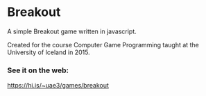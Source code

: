 ﻿# Breakout
A simple Breakout game written in javascript.

Created for the course Computer Game Programming taught at the University of Iceland in 2015. 

### See it on the web:
https://hi.is/~uae3/games/breakout

